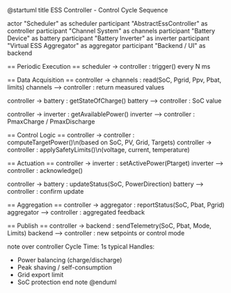 @startuml
title ESS Controller - Control Cycle Sequence

actor "Scheduler" as scheduler
participant "AbstractEssController" as controller
participant "Channel System" as channels
participant "Battery Device" as battery
participant "Battery Inverter" as inverter
participant "Virtual ESS Aggregator" as aggregator
participant "Backend / UI" as backend

== Periodic Execution ==
scheduler -> controller : trigger() every N ms

== Data Acquisition ==
controller -> channels : read(SoC, Pgrid, Ppv, Pbat, limits)
channels --> controller : return measured values

controller -> battery : getStateOfCharge()
battery --> controller : SoC value

controller -> inverter : getAvailablePower()
inverter --> controller : PmaxCharge / PmaxDischarge

== Control Logic ==
controller -> controller : computeTargetPower()\n(based on SoC, PV, Grid, Targets)
controller -> controller : applySafetyLimits()\n(voltage, current, temperature)

== Actuation ==
controller -> inverter : setActivePower(Ptarget)
inverter --> controller : acknowledge()

controller -> battery : updateStatus(SoC, PowerDirection)
battery --> controller : confirm update

== Aggregation ==
controller -> aggregator : reportStatus(SoC, Pbat, Pgrid)
aggregator --> controller : aggregated feedback

== Publish ==
controller -> backend : sendTelemetry(SoC, Pbat, Mode, Limits)
backend --> controller : new setpoints or control mode

note over controller
Cycle Time: 1s typical
Handles:
 - Power balancing (charge/discharge)
 - Peak shaving / self-consumption
 - Grid export limit
 - SoC protection
end note
@enduml